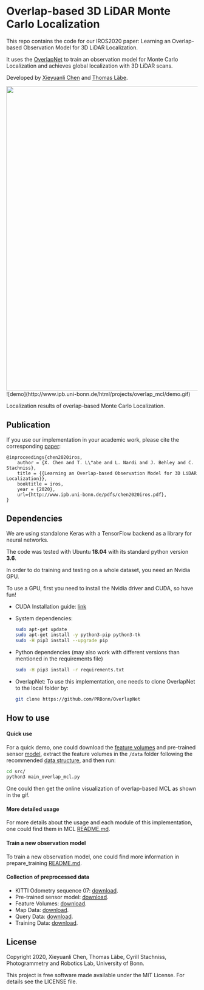# Overlap-based 3D LiDAR Monte Carlo Localization


This repo contains the code for our IROS2020 paper: Learning an Overlap-based Observation Model for 3D LiDAR Localization.
 
It uses the [OverlapNet](https://github.com/PRBonn/OverlapNet) to train an observation model for Monte Carlo Localization and achieves global localization with 3D LiDAR scans.

Developed by [Xieyuanli Chen](http://www.ipb.uni-bonn.de/people/xieyuanli-chen/) and [Thomas Läbe](https://www.ipb.uni-bonn.de/people/thomas-laebe/).


<img src="http://www.ipb.uni-bonn.de/html/projects/overlap_mcl/demo.gif" width="800">
![demo](http://www.ipb.uni-bonn.de/html/projects/overlap_mcl/demo.gif)

Localization results of overlap-based Monte Carlo Localization.

## Publication
If you use our implementation in your academic work, please cite the corresponding [paper](http://www.ipb.uni-bonn.de/pdfs/chen2020iros.pdf):
    
	@inproceedings{chen2020iros,
		author = {X. Chen and T. L\"abe and L. Nardi and J. Behley and C. Stachniss},
		title = {{Learning an Overlap-based Observation Model for 3D LiDAR Localization}},
		booktitle = iros,
		year = {2020},
		url={http://www.ipb.uni-bonn.de/pdfs/chen2020iros.pdf},
	}

## Dependencies

We are using standalone Keras with a TensorFlow backend as a library for neural networks. 

The code was tested with Ubuntu **18.04** with its standard python version **3.6**.

In order to do training and testing on a whole dataset, you need an Nvidia GPU.

To use a GPU, first you need to install the Nvidia driver and CUDA, so have fun!

- CUDA Installation guide: [link](https://docs.nvidia.com/cuda/cuda-installation-guide-linux/index.html)

- System dependencies:

  ```bash
  sudo apt-get update 
  sudo apt-get install -y python3-pip python3-tk
  sudo -H pip3 install --upgrade pip
  ```

- Python dependencies (may also work with different versions than mentioned in the requirements file)

  ```bash
  sudo -H pip3 install -r requirements.txt
  ```

- OverlapNet: To use this implementation, one needs to clone OverlapNet to the local folder by:
  ```bash
  git clone https://github.com/PRBonn/OverlapNet
  ```

## How to use

#### Quick use
For a quick demo, one could download the [feature volumes](http://www.ipb.uni-bonn.de/html/projects/overlap_mcl/feature_volumes.zip) and pre-trained sensor [model](http://www.ipb.uni-bonn.de/html/projects/overlap_mcl/model.weight), extract the feature volumes in the `/data` folder following the recommended [data structure](data/README.md), and then run:
  ```bash
  cd src/
  python3 main_overlap_mcl.py
  ```
One could then get the online visualization of overlap-based MCL as shown in the gif.

#### More detailed usage
For more details about the usage and each module of this implementation, one could find them in MCL [README.md](src/README.md).

#### Train a new observation model
To train a new observation model, one could find more information in prepare_training [README.md](src/prepare_training/README.md).

#### Collection of preprocessed data
- KITTI Odometry sequence 07: [download](http://www.ipb.uni-bonn.de/html/projects/overlap_mcl/kitti_07.zip).
- Pre-trained sensor model: [download](http://www.ipb.uni-bonn.de/html/projects/overlap_mcl/model.weight).
- Feature Volumes: [download](http://www.ipb.uni-bonn.de/html/projects/overlap_mcl/feature_volumes.zip).
- Map Data: [download](http://www.ipb.uni-bonn.de/html/projects/overlap_mcl/map.zip).
- Query Data: [download](http://www.ipb.uni-bonn.de/html/projects/overlap_mcl/query.zip).
- Training Data: [download](http://www.ipb.uni-bonn.de/html/projects/overlap_mcl/training.zip).

## License

Copyright 2020, Xieyuanli Chen, Thomas Läbe, Cyrill Stachniss, Photogrammetry and Robotics Lab, University of Bonn.

This project is free software made available under the MIT License. For details see the LICENSE file.


